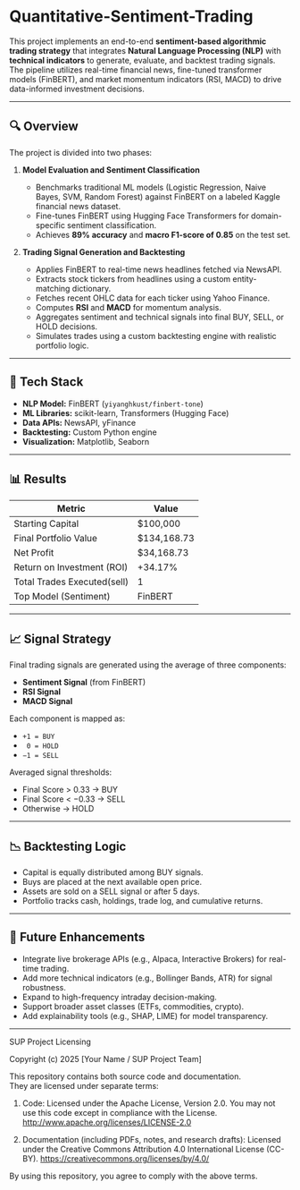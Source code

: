 # Quantitative-Sentiment-Trading

This project implements an end-to-end **sentiment-based algorithmic trading strategy** that integrates **Natural Language Processing (NLP)** with **technical indicators** to generate, evaluate, and backtest trading signals. The pipeline utilizes real-time financial news, fine-tuned transformer models (FinBERT), and market momentum indicators (RSI, MACD) to drive data-informed investment decisions.

---

## 🔍 Overview

The project is divided into two phases:

1. **Model Evaluation and Sentiment Classification**
   - Benchmarks traditional ML models (Logistic Regression, Naive Bayes, SVM, Random Forest) against FinBERT on a labeled Kaggle financial news dataset.
   - Fine-tunes FinBERT using Hugging Face Transformers for domain-specific sentiment classification.
   - Achieves **89% accuracy** and **macro F1-score of 0.85** on the test set.

2. **Trading Signal Generation and Backtesting**
   - Applies FinBERT to real-time news headlines fetched via NewsAPI.
   - Extracts stock tickers from headlines using a custom entity-matching dictionary.
   - Fetches recent OHLC data for each ticker using Yahoo Finance.
   - Computes **RSI** and **MACD** for momentum analysis.
   - Aggregates sentiment and technical signals into final BUY, SELL, or HOLD decisions.
   - Simulates trades using a custom backtesting engine with realistic portfolio logic.

---

## 🧠 Tech Stack

- **NLP Model:** FinBERT (`yiyanghkust/finbert-tone`)
- **ML Libraries:** scikit-learn, Transformers (Hugging Face)
- **Data APIs:** NewsAPI, yFinance
- **Backtesting:** Custom Python engine
- **Visualization:** Matplotlib, Seaborn

---

## 📊 Results

| Metric                      | Value              |
|----------------------------|--------------------|
| Starting Capital           | $100,000           |
| Final Portfolio Value      | $134,168.73        |
| Net Profit                 | $34,168.73         |
| Return on Investment (ROI)| +34.17%            |
| Total Trades Executed(sell)     | 1                  |
| Top Model (Sentiment)      | FinBERT            |

---

## 📈 Signal Strategy

Final trading signals are generated using the average of three components:

- **Sentiment Signal** (from FinBERT)
- **RSI Signal**
- **MACD Signal**

Each component is mapped as:
- `+1 = BUY`
- ` 0 = HOLD`
- `−1 = SELL`

Averaged signal thresholds:
- Final Score > 0.33 → BUY  
- Final Score < −0.33 → SELL  
- Otherwise → HOLD

---

## 📉 Backtesting Logic

- Capital is equally distributed among BUY signals.
- Buys are placed at the next available open price.
- Assets are sold on a SELL signal or after 5 days.
- Portfolio tracks cash, holdings, trade log, and cumulative returns.

---

## 🚀 Future Enhancements

- Integrate live brokerage APIs (e.g., Alpaca, Interactive Brokers) for real-time trading.
- Add more technical indicators (e.g., Bollinger Bands, ATR) for signal robustness.
- Expand to high-frequency intraday decision-making.
- Support broader asset classes (ETFs, commodities, crypto).
- Add explainability tools (e.g., SHAP, LIME) for model transparency.

---

SUP Project Licensing

Copyright (c) 2025 [Your Name / SUP Project Team]

This repository contains both source code and documentation.  
They are licensed under separate terms:

1. Code:
   Licensed under the Apache License, Version 2.0.
   You may not use this code except in compliance with the License.
   http://www.apache.org/licenses/LICENSE-2.0

2. Documentation (including PDFs, notes, and research drafts):
   Licensed under the Creative Commons Attribution 4.0 International License (CC-BY).
   https://creativecommons.org/licenses/by/4.0/

By using this repository, you agree to comply with the above terms.

